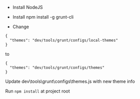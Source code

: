 - Install NodeJS

- Install npm install -g grunt-cli

- Change

```
{
  "themes": "dev/tools/grunt/configs/local-themes"
}
```

to 

```
{
  "themes": "dev/tools/grunt/configs/themes"
}
```

Update 
dev\tools\grunt\configs\themes.js with new theme info

Run ```npm install``` at project root

